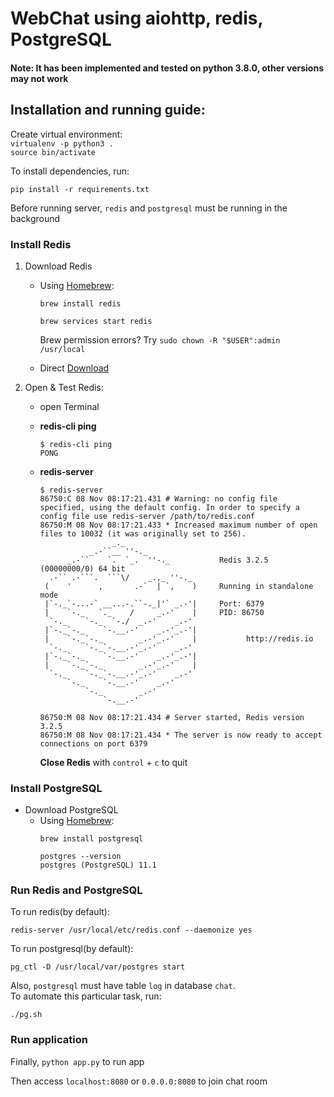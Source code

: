 # WebChat using aiohttp, redis, PostgreSQL

#### Note: It has been implemented and tested on python 3.8.0, other versions may not work

## Installation and running guide:
Create virtual environment:  
```virtualenv -p python3 .  ```  
```source bin/activate ```

To install dependencies, run:

```pip install -r requirements.txt```

Before running server, `redis` and `postgresql` must be running in the background

### Install Redis
1. Download Redis
    - Using [Homebrew](http://brew.sh):
        ```
        brew install redis

        brew services start redis
        ```
        Brew permission errors? Try `sudo chown -R "$USER":admin /usr/local`

    - Direct [Download](http://redis.io/download)

2. Open & Test Redis:
    - open Terminal

    - **redis-cli ping**
        ```
        $ redis-cli ping
        PONG
        ```

    - **redis-server**
        ```
        $ redis-server
        86750:C 08 Nov 08:17:21.431 # Warning: no config file specified, using the default config. In order to specify a config file use redis-server /path/to/redis.conf
        86750:M 08 Nov 08:17:21.433 * Increased maximum number of open files to 10032 (it was originally set to 256).
                        _._                                                  
                   _.-``__ ''-._                                             
              _.-``    `.  `_.  ''-._           Redis 3.2.5 (00000000/0) 64 bit
          .-`` .-```.  ```\/    _.,_ ''-._                                   
         (    '      ,       .-`  | `,    )     Running in standalone mode
         |`-._`-...-` __...-.``-._|'` _.-'|     Port: 6379
         |    `-._   `._    /     _.-'    |     PID: 86750
          `-._    `-._  `-./  _.-'    _.-'                                   
         |`-._`-._    `-.__.-'    _.-'_.-'|                                  
         |    `-._`-._        _.-'_.-'    |           http://redis.io        
          `-._    `-._`-.__.-'_.-'    _.-'                                   
         |`-._`-._    `-.__.-'    _.-'_.-'|                                  
         |    `-._`-._        _.-'_.-'    |                                  
          `-._    `-._`-.__.-'_.-'    _.-'                                   
              `-._    `-.__.-'    _.-'                                       
                  `-._        _.-'                                           
                      `-.__.-'                                               

        86750:M 08 Nov 08:17:21.434 # Server started, Redis version 3.2.5
        86750:M 08 Nov 08:17:21.434 * The server is now ready to accept connections on port 6379

        ```
        **Close Redis** with `control` + `c` to quit

### Install PostgreSQL
* Download PostgreSQL
    - Using [Homebrew](http://brew.sh):
        ```
        brew install postgresql

        postgres --version
        postgres (PostgreSQL) 11.1
        ```


### Run Redis and PostgreSQL
To run redis(by default):

`redis-server /usr/local/etc/redis.conf --daemonize yes`

To run postgresql(by default):

`pg_ctl -D /usr/local/var/postgres start`

Also, `postgresql` must have table `log` in database `chat`.  
To automate this particular task, run:  

`./pg.sh`

### Run application
Finally, `python app.py` to run app

Then access `localhost:8080` or `0.0.0.0:8080` to join chat room
